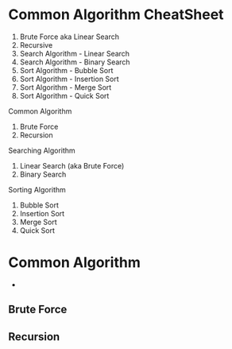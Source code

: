 # Common Algorithm CheatSheet

1. Brute Force aka Linear Search
2. Recursive
3. Search Algorithm - Linear Search
4. Search Algorithm - Binary Search
5. Sort Algorithm - Bubble Sort
6. Sort Algorithm - Insertion Sort
7. Sort Algorithm - Merge Sort
8. Sort Algorithm - Quick Sort

Common Algorithm
1. Brute Force
2. Recursion

Searching Algorithm
1. Linear Search (aka Brute Force)
2. Binary Search

Sorting Algorithm
1. Bubble Sort
2. Insertion Sort
3. Merge Sort
4. Quick Sort

# Common Algorithm

- 

## Brute Force

## Recursion